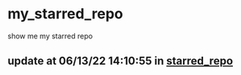 # my_starred_repo
show me my starred repo

update at 06/13/22 14:10:55 in [starred_repo](./index.html)
---

